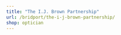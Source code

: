 ```yaml
---
title: "The I.J. Brown Partnership"
url: /bridport/the-i-j-brown-partnership/
shop: optician
---
```

